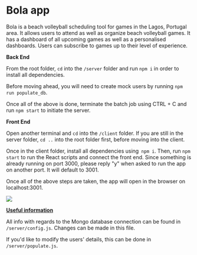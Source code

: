 # Bola app

Bola is a beach volleyball scheduling tool for games in the Lagos, Portugal area. It allows users to attend as well as organize beach volleyball games. It has a dashboard of all upcoming games as well as a personalised dashboards. Users can subscribe to games up to their level of experience. 

**Back End**

From the root folder, `cd` into the `/server` folder and run `npm i` in order to install all dependencies.

Before moving ahead, you will need to create mock users by running `npm run populate_db`.

Once all of the above is done, terminate the batch job using CTRL + C and run `npm start` to initiate the server. 

**Front End**

Open another terminal and `cd` into the `/client` folder. If you are still in the server folder, `cd ..` into the root folder first, before moving into the client.

Once in the client folder, install all dependencies using` npm i`. Then, run `npm start` to run the React scripts and connect the front end. Since something is already running on port 3000, please reply "y" when asked to run the app on another port. It will default to 3001.

Once all of the above steps are taken, the app will open in the browser on localhost:3001.

![](C:\Users\elise\AppData\Roaming\marktext\images\2023-03-08-10-15-55-image.png)

<u>**Useful information**</u>

All info with regards to the Mongo database connection can be found in `/server/config.js`. Changes can be made in this file.

If you'd like to modify the users' details, this can be done in `/server/populate.js`.
